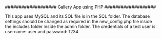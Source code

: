 ###################
Gallery App using PHP
###################

This app uses MySQL and its SQL file is in the SQL folder. The database settings sholuld be changed as required in the new_config.php file inside the includes folder inside the admin folder. The credentials of a test user is username: user and password: 1234.
